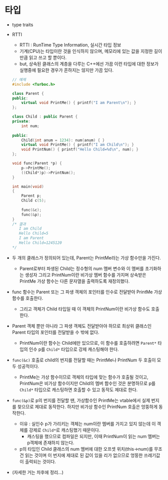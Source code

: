 # 타입
- type traits

- RTTI
  - RTTI : RunTime Type Information, 실시간 타입 정보
  - 기계(CPU)는 타입이란 것을 인식하지 않으며, 메모리에 있는 값을 지정한 길이만큼 읽고 쓰고 할 뿐이다.
  - but, 상속된 클래스의 계층을 다루는 C++에선 가끔 이런 타입에 대한 정보가 실행중에 필요한 경우가 흔하지는 않지만 가끔 있다.
  
  ```C++
  // 예제
  #include <Turboc.h>
  
  class Parent {
  public:
      virtual void PrintMe() { printf("I am Parent\n"); }
  };
  
  class Child : public Parent {
  private:
      int num;
      
  public:
      Child(int anum = 1234): num(anum) { }
      virtual void PrintMe() { printf("I am Child\n"); }
      void PrintNum() { printf("Hello Child=%d\n", num); }
  };
  
  void func(Parent *p) {
      p->PrintMe();
      ((Child*)p)->PrintNum();
  }
  
  int main(void)
  {
      Parent p;
      Child c(5);
      
      func(&c);
      func(&p);
  }
  /* 결과
     I am Child
     Hello Child=5
     I am Parent
     Hello Child=1245120
  */
  ```
- 두 개의 클래스가 정의되어 있는데, Parent는 PrintMe라는 가상 함수만을 가진다.
  - Parent로부터 파생된 Child는 정수형의 num 멤버 변수와 이 멤버를 초기화하는 생성자 그리고 PrintNum이란 비가상 멤버 함수를 가지며 상속받은 PrintMe 가상 함수는 다른 문자열을 출력하도록 재정의했다.
- func 함수는 Parent 또는 그 파생 객체의 포인터를 인수로 전달받아 PrintMe 가상 함수를 호출한다.
  - 그리고 객체가 Child 타입일 때 이 객체의 PrintNum이란 비가상 함수도 호출한다.

- Parent 객체 뿐만 아니라 그 파생 객체도 전달받아야 하므로 최상위 클래스인 Parent 타입의 포인터를 전달받을 수 밖에 없다.
  - PrintNum이란 함수는 Child에만 있으므로, 이 함수를 호출하려면 ```Parent*``` 타입의 인수 p를 ```Child*``` 타입으로 강제 캐스팅해야 한다.

- ```func(&c)``` 호출로 child의 번지를 전달할 때는 PrintMe나 PrintNum 두 호출이 모두 성공적이다.
  - PrintMe는 가상 함수이므로 객체의 타입에 맞는 함수가 호출될 것이고, PrintNum은 비가상 함수이지만 Child의 멤버 함수인 것은 분명하므로 p를 ```Child*``` 타입으로 캐스팅하면 호출할 수 있고 동작도 제대로 한다.

- ```func(&p)```로 p의 번지를 전달할 땐, 가상함수인 PrintMe는 vtable에서 실제 번지를 찾으므로 제대로 동작한다. 하지만 비가상 함수인 PrintNum 호출은 엉뚱하게 동작한다.
  - 이유 : 실인수 p가 가리키는 객체는 num이란 멤버를 가지고 있지 않는데 이 객체를 강제로 ```Child*```로 캐스팅했기 때문이다.
    - 캐스팅을 했으므로 컴파일은 되지만, 이때 PrintNum이 읽는 num 멤버는 p객체에 존재하지 않는다.
  - p의 타입인 Child 클래스의 num 멤버에 대한 오프셋 위치(this->num)를 무조건 읽는 것이며 이 번지에 제대로 된 값이 있을 리가 없으므로 엉뚱한 쓰레기값이 출력되는 것이다.

- (자세한 거는 차후에 정리...)
